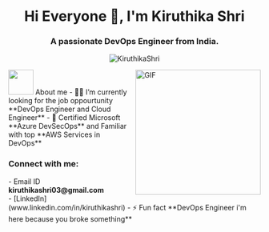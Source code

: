 <h1 align="center">Hi Everyone 👋, I'm Kiruthika Shri</h1>
<h3 align="center">A passionate DevOps Engineer from India.</h3>
<p align="center"> <img src="https://komarev.com/ghpvc/?username=KiruthikaShri&label=Profile%20views&color=0e75b6&style=flat" alt="KiruthikaShri" /> </p>
<picture><img src = "https://github.com/7oSkaaa/7oSkaaa/blob/main/Images/about_me.gif?raw=true" width = 50px></picture> About me
<img align="right" alt="GIF" height="250px" src="https://giffiles.alphacoders.com/121/12113.gif" />
- 👨‍💻 I’m currently looking for the job oppourtunity **DevOps Engineer and Cloud Engineer**
- 🌱 Certified Microsoft **Azure DevSecOps** and Familiar with top **AWS Services in DevOps**
<h3 align="left">Connect with me:</h3>
- Email ID <b>kiruthikashri03@gmail.com</b></br>
- [LinkedIn](www.linkedin.com/in/kiruthikashri)
- ⚡ Fun fact **DevOps Engineer i'm here because you broke something**

